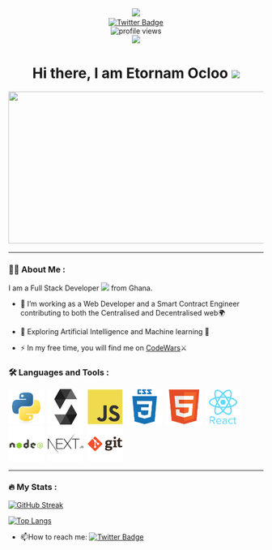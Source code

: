 <div>
  <div id="header" align="center">
    <img src="https://media.giphy.com/media/IeRdg7gLkfK1ly2mFU/giphy.gif" width="100"/>
  </div>
  <div id ="badges" align="center">
  <a href="https://twitter.com/0xDevSenpai">
    <img src="https://img.shields.io/badge/Twitter-blue?style=for-the-badge&logo=twitter&logoColor=white" alt="Twitter Badge"/>
  </a>
    
  </div>
  <div align="center">
    <img  src="https://komarev.com/ghpvc/?username=dev0cloo&style=for-the-badge&color=green" alt="profile views"/></br>
  <a href="https://www.codewars.com/users/dev0cloo" alt="codewars ranks">
    <img src="https://www.codewars.com/users/dev0cloo/badges/large"/></a>
    <h1>
    Hi there, I am Etornam Ocloo
    <img src="https://media.giphy.com/media/hvRJCLFzcasrR4ia7z/giphy.gif" width="30px"/>
    </h1>

  </div>
  
  <div align="center">
    <img src="https://media.giphy.com/media/dWesBcTLavkZuG35MI/giphy.gif" width="600" height="300"/>
    
  </div>

  ---

### :man_technologist: About Me :
I am a Full Stack Developer <img src="https://media.giphy.com/media/WUlplcMpOCEmTGBtBW/giphy.gif" width="30"> from Ghana.

  
- :speech_balloon: I’m working as a Web Developer and a Smart Contract Engineer contributing to both the Centralised and Decentralised web:earth_africa:

- :telescope: Exploring Artificial Intelligence and Machine learning :robot:

- :zap: In my free time, you will find me on <a href="https://www.codewars.com/users/dev0cloo">CodeWars</a>:crossed_swords:
  
  
  
  
### :hammer_and_wrench: Languages and Tools :  
  <div>
  <img src="https://github.com/devicons/devicon/blob/master/icons/python/python-original.svg" title="PYTHON" alt="PYTHON" width="70" height="70"/>&nbsp;
   <img src="https://github.com/devicons/devicon/blob/master/icons/solidity/solidity-original.svg" title="Solidity" alt="NodeJS" width="70" height="70"/>&nbsp;
  <img src="https://github.com/devicons/devicon/blob/master/icons/javascript/javascript-original.svg" title="JavaScript" alt="JavaScript" width="70" height="70"/>&nbsp;
  <img src="https://github.com/devicons/devicon/blob/master/icons/css3/css3-plain-wordmark.svg"  title="CSS3" alt="CSS" width="70" height="70"/>&nbsp;
  <img src="https://github.com/devicons/devicon/blob/master/icons/html5/html5-original.svg" title="HTML5" alt="HTML" width="70" height="70"/>&nbsp;
  <img src="https://github.com/devicons/devicon/blob/master/icons/react/react-original-wordmark.svg" title="React" alt="React" width="70" height="70"/>&nbsp;
  <img src="https://github.com/devicons/devicon/blob/master/icons/nodejs/nodejs-original-wordmark.svg" title="NodeJS" alt="NodeJS" width="70" height="70"/>&nbsp;
  <img src="https://github.com/devicons/devicon/blob/master/icons/nextjs/nextjs-original-wordmark.svg" title="NextJS" alt="Javascript" width="70" height="70"/>&nbsp;
  <img src="https://github.com/devicons/devicon/blob/master/icons/git/git-original-wordmark.svg" title="Git" alt="Git" width="70" height="70" /></div>
  
---

### :fire: My Stats :
[![GitHub Streak](https://github-readme-streak-stats.herokuapp.com?user=dev0cloo&theme=blue-green&hide_border=true&border_radius=10&date_format=j%20M%5B%20Y%5D)](https://git.io/streak-stats)
   
[![Top Langs](https://github-readme-stats.vercel.app/api/top-langs/?username=dev0cloo&langs_count=7)](https://github.com/anuraghazra/github-readme-stats)  
    
- :mailbox:How to reach me: [![Twitter Badge](https://img.shields.io/badge/Twitter-blue?style=flat-square&logo=twitter&logoColor=white)](https://twitter.com/0xDevSenpai)
    
 
 
